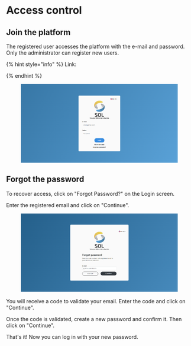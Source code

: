 # Access control

## Join the platform

The registered user accesses the platform with the e-mail and password. Only the administrator can register new users.

{% hint style="info" %}
Link:


{% endhint %}

<figure><img src="../../.gitbook/assets/login.png" alt=""><figcaption></figcaption></figure>

## Forgot the password

To recover access, click on "Forgot Password?" on the Login screen.

Enter the registered email and click on "Continue".

<figure><img src="../../.gitbook/assets/forgot-password.png" alt=""><figcaption></figcaption></figure>

You will receive a code to validate your email. Enter the code and click on "Continue".

Once the code is validated, create a new password and confirm it. Then click on "Continue".

That's it! Now you can log in with your new password.
